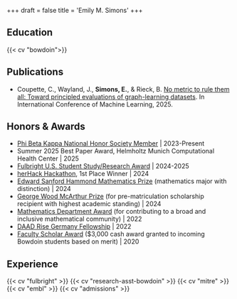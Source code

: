 +++
draft = false
title = 'Emily M. Simons'
+++

## Education

{{< cv "bowdoin">}}

## Publications

- Coupette, C., Wayland, J., **Simons, E.**, & Rieck, B. [No metric to rule them all: Toward principled evaluations of graph-learning datasets](https://doi.org/10.48550/arXiv.2502.02379). In International Conference of Machine Learning, 2025.

## Honors & Awards

- [Phi Beta Kappa National Honor Society Member](https://www.pbk.org/) | 2023-Present
- Summer 2025 Best Paper Award, Helmholtz Munich Computational Health Center | 2025
- [Fulbright U.S. Student Study/Research Award](https://www.fulbrightprogram.org/) | 2024-2025
- [herHack Hackathon](https://herhack.ch/info-2024/), 1st Place Winner | 2024
- [Edward Sanford Hammond Mathematics Prize](https://www.bowdoin.edu/about/prizes/department-and-program.html) (mathematics major with distinction) | 2024
- [George Wood McArthur Prize](https://www.bowdoin.edu/about/prizes/general-scholarship.html) (for pre-matriculation scholarship recipient with highest academic standing) | 2024
- [Mathematics Department Award](https://www.bowdoin.edu/about/prizes/department-and-program.html) (for contributing to a broad and inclusive mathematical community) | 2022
- [DAAD Rise Germany Fellowship](https://www.daad.de/rise/en/rise-germany/) | 2022
- [Faculty Scholar Award](https://www.bowdoin.edu/student-fellowships/faculty-scholars/index.html) ($3,000 cash award granted to incoming Bowdoin students based on merit) | 2020

## Experience

{{< cv "fulbright" >}}
{{< cv "research-asst-bowdoin" >}}
{{< cv "mitre" >}}
{{< cv "embl" >}}
{{< cv "admissions" >}}
